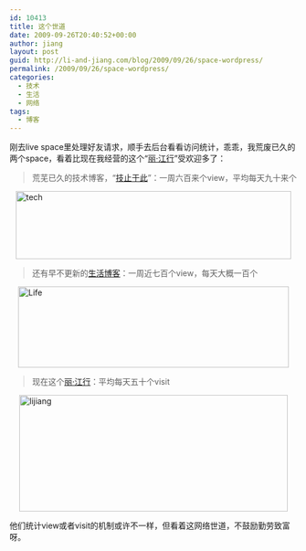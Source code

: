 ```yaml
---
id: 10413
title: 这个世道
date: 2009-09-26T20:40:52+00:00
author: jiang
layout: post
guid: http://li-and-jiang.com/blog/2009/09/26/space-wordpress/
permalink: /2009/09/26/space-wordpress/
categories:
  - 技术
  - 生活
  - 网络
tags:
  - 博客
---
```

刚去live space里处理好友请求，顺手去后台看看访问统计，乖乖，我荒废已久的两个space，看着比现在我经营的这个“<a href="http://li-and-jiang.com/blog/" target="_blank">丽·江行</a>”受欢迎多了：

> 荒芜已久的技术博客，“<a href="johnthu.spaces.live.com/" target="_blank">技止于此</a>”：一周六百来个view，平均每天九十来个

[<img style="border-right-width: 0px; display: block; float: none; border-top-width: 0px; border-bottom-width: 0px; margin-left: auto; border-left-width: 0px; margin-right: auto" title="tech" border="0" alt="tech" src="http://li-and-jiang.com/blog/wp-content/uploads/2009/09/tech-thumb.png" width="482" height="119" />](http://li-and-jiang.com/blog/wp-content/uploads/2009/09/tech.png)

> 还有早不更新的<a href="http://panshanghu.spaces.live.com/" target="_blank">生活博客</a>：一周近七百个view，每天大概一百个

[<img style="border-right-width: 0px; display: block; float: none; border-top-width: 0px; border-bottom-width: 0px; margin-left: auto; border-left-width: 0px; margin-right: auto" title="Life" border="0" alt="Life" src="http://li-and-jiang.com/blog/wp-content/uploads/2009/09/life-thumb.png" width="474" height="142" />](http://li-and-jiang.com/blog/wp-content/uploads/2009/09/life.png)

> 现在这个<a href="http://li-and-jiang.com/blog/" target="_blank">丽·江行</a>：平均每天五十个visit

[<img style="border-bottom: 0px; border-left: 0px; display: block; float: none; margin-left: auto; border-top: 0px; margin-right: auto; border-right: 0px" title="lijiang" border="0" alt="lijiang" src="http://li-and-jiang.com/blog/wp-content/uploads/2009/09/lijiang-thumb.png" width="470" height="204" />](http://li-and-jiang.com/blog/wp-content/uploads/2009/09/lijiang.png) 

他们统计view或者visit的机制或许不一样，但看着这网络世道，不鼓励勤劳致富呀。